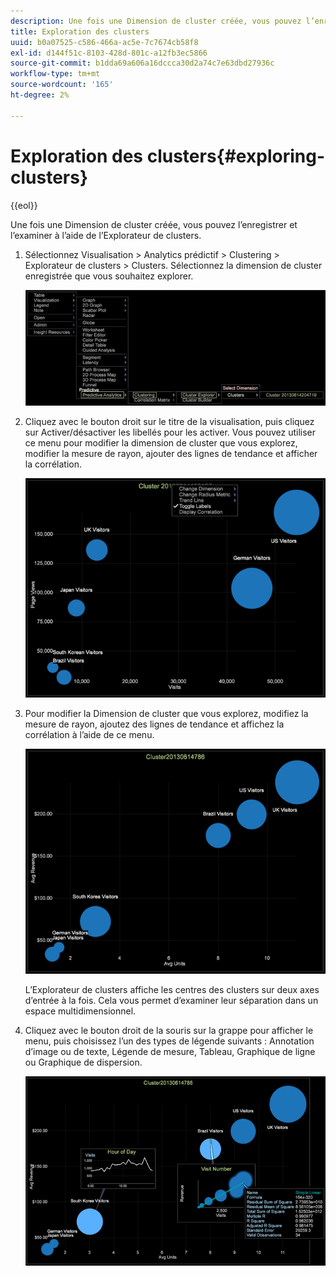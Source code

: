 ```yaml
---
description: Une fois une Dimension de cluster créée, vous pouvez l’enregistrer et l’examiner à l’aide de l’Explorateur de clusters.
title: Exploration des clusters
uuid: b0a07525-c586-466a-ac5e-7c7674cb58f8
exl-id: d144f51c-8103-428d-801c-a12fb3ec5866
source-git-commit: b1dda69a606a16dccca30d2a74c7e63dbd27936c
workflow-type: tm+mt
source-wordcount: '165'
ht-degree: 2%

---
```


# Exploration des clusters{#exploring-clusters}

{{eol}}

Une fois une Dimension de cluster créée, vous pouvez l’enregistrer et l’examiner à l’aide de l’Explorateur de clusters.

1. Sélectionnez Visualisation > Analytics prédictif > Clustering > Explorateur de clusters > Clusters. Sélectionnez la dimension de cluster enregistrée que vous souhaitez explorer.

   ![](assets/explore_clusters_1.png)

1. Cliquez avec le bouton droit sur le titre de la visualisation, puis cliquez sur Activer/désactiver les libellés pour les activer. Vous pouvez utiliser ce menu pour modifier la dimension de cluster que vous explorez, modifier la mesure de rayon, ajouter des lignes de tendance et afficher la corrélation.

   ![](assets/explore_clusters_2.png)

1. Pour modifier la Dimension de cluster que vous explorez, modifiez la mesure de rayon, ajoutez des lignes de tendance et affichez la corrélation à l’aide de ce menu.

   ![](assets/explore_clusters_3.png)

   L’Explorateur de clusters affiche les centres des clusters sur deux axes d’entrée à la fois. Cela vous permet d’examiner leur séparation dans un espace multidimensionnel.

1. Cliquez avec le bouton droit de la souris sur la grappe pour afficher le menu, puis choisissez l’un des types de légende suivants : Annotation d’image ou de texte, Légende de mesure, Tableau, Graphique de ligne ou Graphique de dispersion.

   ![](assets/explore_clusters_4.png)
